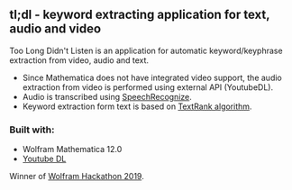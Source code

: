 ## tl;dl - keyword extracting application for text, audio and video

Too Long Didn't Listen is an application for automatic keyword/keyphrase extraction from video, audio and text. 

- Since Mathematica does not have integrated video support, the audio extraction from video is performed using external API (YoutubeDL). 
- Audio is transcribed using [SpeechRecognize](https://reference.wolfram.com/language/ref/SpeechRecognize.html). 
- Keyword extraction form text is based on [TextRank algorithm](https://www.aclweb.org/anthology/W04-3252.pdf).

### Built with:
* Wolfram Mathematica 12.0
* [Youtube DL](https://github.com/ytdl-org/youtube-dl)

Winner of [Wolfram Hackathon 2019](https://www.wolfram.com/events/technology-conference-am/2019/hackathon.en.html).
